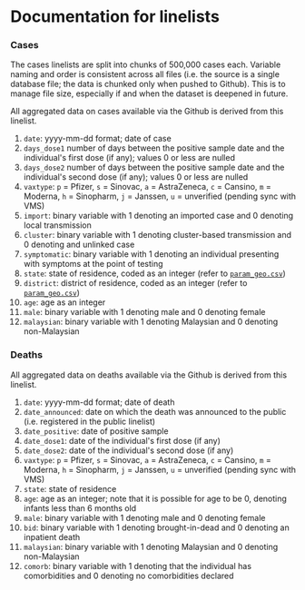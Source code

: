 # Documentation for linelists

### Cases

The cases linelists are split into chunks of 500,000 cases each. Variable naming and order is consistent across all files (i.e. the source is a single database file; the data is chunked only when pushed to Github). This is to manage file size, especially if and when the dataset is deepened in future.

All aggregated data on cases available via the Github is derived from this linelist.

1) `date`: yyyy-mm-dd format; date of case
2) `days_dose1` number of days between the positive sample date and the individual's first dose (if any); values 0 or less are nulled
3) `days_dose2` number of days between the positive sample date and the individual's second dose (if any); values 0 or less are nulled
4) `vaxtype`: `p` = Pfizer, `s` = Sinovac, `a` = AstraZeneca, `c` = Cansino, `m` = Moderna, `h` = Sinopharm, `j` = Janssen, `u` = unverified (pending sync with VMS) 
5) `import`: binary variable with 1 denoting an imported case and 0 denoting local transmission
6) `cluster`: binary variable with 1 denoting cluster-based transmission and 0 denoting and unlinked case
7) `symptomatic`: binary variable with 1 denoting an individual presenting with symptoms at the point of testing 
8) `state`: state of residence, coded as an integer (refer to [`param_geo.csv`](https://github.com/MoH-Malaysia/covid19-public/blob/main/epidemic/linelist/param_geo.csv))
9) `district`: district of residence, coded as an integer (refer to [`param_geo.csv`](https://github.com/MoH-Malaysia/covid19-public/blob/main/epidemic/linelist/param_geo.csv))
10) `age`: age as an integer
11) `male`: binary variable with 1 denoting male and 0 denoting female
12) `malaysian`: binary variable with 1 denoting Malaysian and 0 denoting non-Malaysian

### Deaths

All aggregated data on deaths available via the Github is derived from this linelist.

1) `date`: yyyy-mm-dd format; date of death
2) `date_announced`: date on which the death was announced to the public (i.e. registered in the public linelist)
3) `date_positive`: date of positive sample
4) `date_dose1`: date of the individual's first dose (if any)
5) `date_dose2`: date of the individual's second dose (if any)
6) `vaxtype`:  `p` = Pfizer, `s` = Sinovac, `a` = AstraZeneca, `c` = Cansino, `m` = Moderna, `h` = Sinopharm, `j` = Janssen, `u` = unverified (pending sync with VMS) 
7) `state`: state of residence
8) `age`: age as an integer; note that it is possible for age to be 0, denoting infants less than 6 months old
9) `male`: binary variable with 1 denoting male and 0 denoting female
10) `bid`: binary variable with 1 denoting brought-in-dead and 0 denoting an inpatient death
11) `malaysian`: binary variable with 1 denoting Malaysian and 0 denoting non-Malaysian
12) `comorb`: binary variable with 1 denoting that the individual has comorbidities and 0 denoting no comorbidities declared

